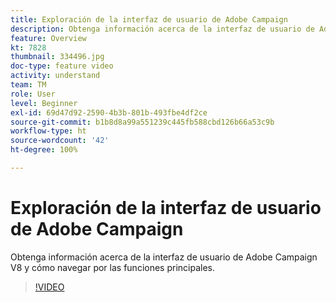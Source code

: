```yaml
---
title: Exploración de la interfaz de usuario de Adobe Campaign
description: Obtenga información acerca de la interfaz de usuario de Adobe Campaign V8 y cómo navegar por las funciones principales.
feature: Overview
kt: 7828
thumbnail: 334496.jpg
doc-type: feature video
activity: understand
team: TM
role: User
level: Beginner
exl-id: 69d47d92-2590-4b3b-801b-493fbe4df2ce
source-git-commit: b1b8d8a99a551239c445fb588cbd126b66a53c9b
workflow-type: ht
source-wordcount: '42'
ht-degree: 100%

---
```


# Exploración de la interfaz de usuario de Adobe Campaign

Obtenga información acerca de la interfaz de usuario de Adobe Campaign V8 y cómo navegar por las funciones principales.

>[!VIDEO](https://video.tv.adobe.com/v/334496?quality=12&learn=on)
